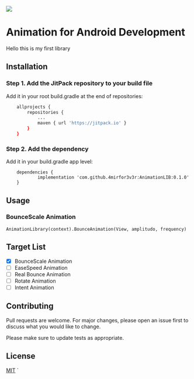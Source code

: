 [![](https://jitpack.io/v/4mirfor3v3r/AnimationLIB.svg)](https://jitpack.io/#4mirfor3v3r/AnimationLIB)

# Animation for Android Development

Hello this is my first library

## Installation

### Step 1. Add the JitPack repository to your build file

Add it in your root build.gradle at the end of repositories:

```bash
	allprojects {
		repositories {
			...
			maven { url 'https://jitpack.io' }
		}
	}
```

### Step 2. Add the dependency
Add it in your build.gradle app level:
```
	dependencies {
	        implementation 'com.github.4mirfor3v3r:AnimationLIB:0.1.0'
	}
```
## Usage
### BounceScale Animation

```
AnimationLibrary(context).BounceAnimation(View, amplitudo, frequency)
```

## Target List
- [x] BounceScale Animation
- [ ] EaseSpeed Animation
- [ ] Real Bounce Animation
- [ ] Rotate Animation
- [ ] Intent Animation

## Contributing
Pull requests are welcome. For major changes, please open an issue first to discuss what you would like to change.

Please make sure to update tests as appropriate.

## License
[MIT](https://choosealicense.com/licenses/mit/)
`
